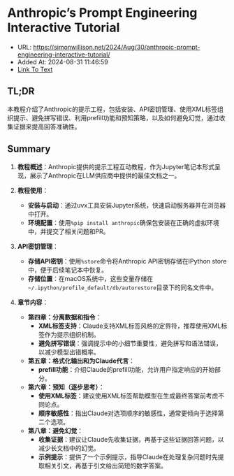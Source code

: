 # Anthropic’s Prompt Engineering Interactive Tutorial
- URL: https://simonwillison.net/2024/Aug/30/anthropic-prompt-engineering-interactive-tutorial/
- Added At: 2024-08-31 11:46:59
- [Link To Text](2024-08-31-anthropic’s-prompt-engineering-interactive-tutorial_raw.md)

## TL;DR
本教程介绍了Anthropic的提示工程，包括安装、API密钥管理、使用XML标签组织提示、避免拼写错误、利用prefill功能和预知策略，以及如何避免幻觉，通过收集证据来提高回答准确性。

## Summary
1. **教程概述**：Anthropic提供的提示工程互动教程，作为Jupyter笔记本形式呈现，展示了Anthropic在LLM供应商中提供的最佳文档之一。

2. **教程使用**：
   - **安装与启动**：通过uvx工具安装Jupyter系统，快速启动服务器并在浏览器中打开。
   - **环境配置**：使用`%pip install anthropic`确保包安装在正确的虚拟环境中，并提交了相关问题和PR。

3. **API密钥管理**：
   - **存储API密钥**：使用`%store`命令将Anthropic API密钥存储在IPython store中，便于后续笔记本中恢复。
   - **存储位置**：在macOS系统中，这些变量存储在`~/.ipython/profile_default/db/autorestore`目录下的同名文件中。

4. **章节内容**：
   - **第四章：分离数据和指令**：
     - **XML标签支持**：Claude支持XML标签风格的定界符，推荐使用XML标签作为提示组织机制。
     - **避免拼写错误**：强调提示中的小细节重要性，避免拼写和语法错误，以减少模型出错概率。
   - **第五章：格式化输出和为Claude代言**：
     - **prefill功能**：介绍Claude的prefill功能，允许用户指定响应的开始部分。
   - **第六章：预知（逐步思考）**：
     - **使用XML标签**：建议使用XML标签帮助模型在生成最终答案前考虑不同论点。
     - **顺序敏感性**：指出Claude对选项顺序的敏感性，通常更倾向于选择第二个选项。
   - **第八章：避免幻觉**：
     - **收集证据**：建议让Claude先收集证据，再基于这些证据回答问题，以减少长文档中的幻觉。
     - **示例提示**：提供了一个示例提示，指导Claude在处理复杂问题时先提取相关引文，再基于引文给出简短的数字答案。
